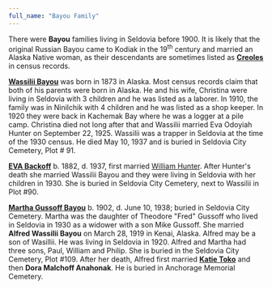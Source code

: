 ```yaml
---
full_name: "Bayou Family"
---
```

There were **Bayou** families living in Seldovia before 1900. It is
likely that the original Russian Bayou came to Kodiak in the
19<sup>th</sup> century and married an Alaska Native woman, as their
descendants are sometimes listed as
[**Creoles**](../_resources/Seldovia_Russian_Creoles_In.md) in census records.

[**Wassilii Bayou**](../_people/Bayou_Wassilie.md) was born in 1873 in Alaska. Most census records claim
that both of his parents were born in Alaska. He and his wife, Christina
were living in Seldovia with 3 children and he was listed as a laborer.
In 1910, the family was in Ninilchik with 4 children and he was listed
as a shop keeper. In 1920 they were back in Kachemak Bay where he was a
logger at a pile camp. Christina died not long after that and Wassilii
married Eva Odoyiah Hunter on September 22, 1925. Wassilii
was a trapper in Seldovia at the time of the 1930 census. He died May
10, 1937 and is buried in Seldovia City Cemetery, Plot \# 91.

[**EVA Backoff**](../_people/Bayou_Eva_Hunter.md) b. 1882, d. 1937, first married 
[William Hunter](../_families/Hunter_Family.md). After Hunter's death she married Wassilii
Bayou and they were living in Seldovia with her children in 1930. She is
buried in Seldovia City Cemetery, next to Wassilii in Plot \#90.

[**Martha Gussoff Bayou**](../_people/Bayou_Martha_Gussoff.md) b. 1902, d. June 10, 1938; buried in Seldovia
City Cemetery. Martha was the daughter of Theodore "Fred" Gussoff who
lived in Seldovia in 1930 as a widower with a son Mike Gussoff. She
married **Alfred Wassilii Bayou** on March 28, 1919 in Kenai, Alaska.
Alfred may be a son of Wasillii. He was living in Seldovia in 1920.
Alfred and Martha had three sons, Paul, William and Philip. She is
buried in the Seldovia City Cemetery, Plot \#109. After her death,
Alfred first married [**Katie Toko**](../_people/Toko_Katie.md) and then **Dora Malchoff Anahonak**.
He is buried in Anchorage Memorial Cemetery.
